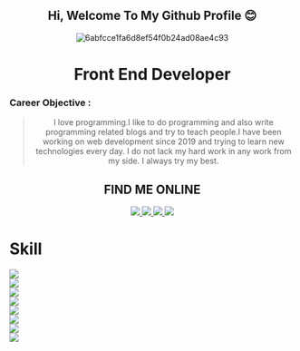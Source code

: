 <div align="center">
 <h2> Hi, Welcome To My Github Profile 😊</h2>
 
![6abfcce1fa6d8ef54f0b24ad08ae4c93](https://user-images.githubusercontent.com/67279274/97464270-e4283480-196a-11eb-958e-c56fe792d9cc.jpg)

<h1> Front End Developer </h1>
<h3 align="left"><strong>Career Objective : </strong></h3>

> I love programming.I like to do programming and also write programming related blogs and try to teach people.I have been working on web development since 2019 and trying to learn new technologies every day. I do not lack my hard work in any work from my side. I always try my best.

<h2 align="center" border-labelColor=gray"> FIND ME ONLINE </h2>

<p align="center">
  <a target="_blank" href="https://www.linkedin.com/in/ma-foyez">
    <img src="https://img.shields.io/badge/LinkedIn-blue?style=flat&logo=linkedin&labelColor=gray">
 </a>
  <a target="_blank" href="https://github.com/ma-foyez">
    <img src="https://img.shields.io/badge/Github-red?style=flat&logo=github&labelColor=gray">
  </a>
  <a target="_blank" href="https://twitter.com/MAFayez3">
    <img src="https://img.shields.io/badge/Twitter-danger?style=flat&logo=twitter&labelColor=gray">
  </a>
 
 <a href="https://github.com/ma-foyez/ma-foyez/files/5453731/Resume_of_Muhammad_Abul_Foyez.pdf">
    <img src="https://img.shields.io/badge/Resume-blue?style=flat&logo=R&labelColor=gray"">
  </a>
</p>
                                                                                          
  <h1 align="left"> Skill </h1>      
  
 <div align="left">
  <img src="https://img.shields.io/badge/react%20-%2320232a.svg?&style=for-the-badge&logo=react&logoColor=%2361DAFB"/> <br>
  <img src="https://img.shields.io/badge/express.js%20-%23404d59.svg?&style=for-the-badge"/><br>
  <img src="https://img.shields.io/badge/node.js%20-%2343853D.svg?&style=for-the-badge&logo=node.js&logoColor=white"/><br>
  <img src="https://img.shields.io/badge/redux%20-%23593d88.svg?&style=for-the-badge&logo=redux&logoColor=white"/><br>
  <img src="https://img.shields.io/badge/javascript%20-%23323330.svg?&style=for-the-badge&logo=javascript&logoColor=%23F7DF1E"/><br>
  <img src="https://img.shields.io/badge/material%20ui%20-%230081CB.svg?&style=for-the-badge&logo=material-ui&logoColor=white"/><br>
  <img src="https://img.shields.io/badge/bootstrap%20-%23563D7C.svg?&style=for-the-badge&logo=bootstrap&logoColor=white"/><br>
   <img src="https://img.shields.io/badge/php-%23777BB4.svg?&style=for-the-badge&logo=php&logoColor=white"/><br>
</div>
</div>
